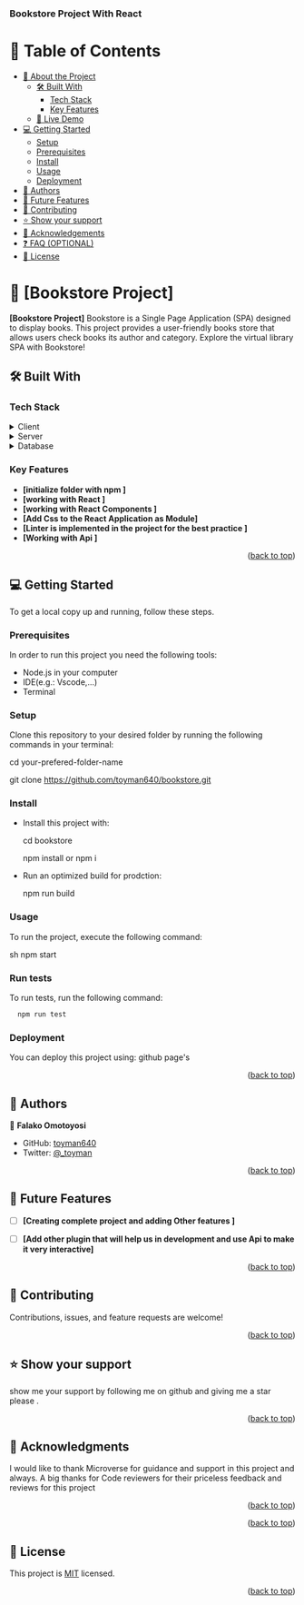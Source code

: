 <a name="readme-top"></a>

  <h3><b>Bookstore Project With React</b></h3>


<!-- TABLE OF CONTENTS -->

# 📗 Table of Contents

- [📖 About the Project](#about-project)
  - [🛠 Built With](#built-with)
    - [Tech Stack](#tech-stack)
    - [Key Features](#key-features)
  - [🚀 Live Demo](#live-demo)
- [💻 Getting Started](#getting-started)
  - [Setup](#setup)
  - [Prerequisites](#prerequisites)
  - [Install](#install)
  - [Usage](#usage)
  - [Deployment](#triangular_flag_on_post-deployment)
- [👥 Authors](#authors)
- [🔭 Future Features](#future-features)
- [🤝 Contributing](#contributing)
- [⭐️ Show your support](#support)
- [🙏 Acknowledgements](#acknowledgements)
- [❓ FAQ (OPTIONAL)](#faq)
- [📝 License](#license)

<!-- PROJECT DESCRIPTION -->

# 📖 [Bookstore Project] <a name="about-project"></a>

**[Bookstore Project]**
 Bookstore is a Single Page Application (SPA) designed to display books. This project provides a user-friendly books store that allows users check books its author and category. Explore the virtual library SPA with Bookstore!
## 🛠 Built With <a name="built-with"></a>

### Tech Stack <a name="tech-stack"></a>



<details>
  <summary>Client</summary>
  <ul>
    <li><a href="">React </a></li>
    <li><a href="">JSX </a></li>
    <li><a href="">CSS3</a></li>
    <li><a href="">Modern JavaScript ES6 modules</a></li>
    <li><a href="">React</a></li>
  </ul>
</details>

<details>
  <summary>Server</summary>
  <ul>
    <li><a href="">n/a</a></li>
  </ul>
</details>

<details>
<summary>Database</summary>
  <ul>
    <li><a href="/">n/a</a></li>
  </ul>
</details>

<!-- Features -->

### Key Features <a name="key-features"></a>


- **[initialize folder with npm ]**
- **[working with React ]**
- **[working with React Components ]**
- **[Add Css to the React Application as Module]**
- **[Linter is implemented in the project for the best practice ]**
- **[Working with Api ]**






<p align="right">(<a href="#readme-top">back to top</a>)</p>

<!-- LIVE DEMO -->

<!-- GETTING STARTED -->

## 💻 Getting Started <a name="getting-started"></a>

To get a local copy up and running, follow these steps.

### Prerequisites

In order to run this project you need the following tools:
- Node.js in your computer
- IDE(e.g.: Vscode,...)
- Terminal

### Setup

Clone this repository to your desired folder by running the following commands in your terminal:


  cd your-prefered-folder-name
  
  git clone https://github.com/toyman640/bookstore.git


### Install

- Install this project with:


  cd bookstore

  npm install or npm i


- Run an optimized build for prodction:

  npm run build


### Usage

To run the project, execute the following command:

sh
  npm start



### Run tests

To run tests, run the following command:

```sh
  npm run test
```

### Deployment

You can deploy this project using: github page's


<p align="right">(<a href="#readme-top">back to top</a>)</p>

<!-- AUTHORS -->

## 👥 Authors <a name="authors"></a>



👤 **Falako Omotoyosi**

- GitHub: [toyman640](https://github.com/toyman640)
- Twitter: [@_toyman](https://twitter.com/_toyman)



<p align="right">(<a href="#readme-top">back to top</a>)</p>

<!-- FUTURE FEATURES -->

## 🔭 Future Features <a name="future-features"></a>


- [ ] **[Creating complete project and adding Other features ]**
- [ ] **[Add other plugin that will help us in development and use Api to make it very interactive]**


<p align="right">(<a href="#readme-top">back to top</a>)</p>

<!-- CONTRIBUTING -->

## 🤝 Contributing <a name="contributing"></a>

Contributions, issues, and feature requests are welcome!


<p align="right">(<a href="#readme-top">back to top</a>)</p>

<!-- SUPPORT -->

## ⭐️ Show your support <a name="support"></a>


show me your support by following me on github and giving me a star please .

<p align="right">(<a href="#readme-top">back to top</a>)</p>

<!-- ACKNOWLEDGEMENTS -->

## 🙏 Acknowledgments <a name="acknowledgements"></a>

 I would like to thank Microverse for guidance and support in this project and always.
 A big thanks for Code reviewers for their priceless feedback and reviews for this project
<p align="right">(<a href="#readme-top">back to top</a>)</p>



<p align="right">(<a href="#readme-top">back to top</a>)</p>

<!-- LICENSE -->

## 📝 License <a name="license"></a>
This project is [MIT](./LICENSE) licensed.



<p align="right">(<a href="#readme-top">back to top</a>)</p>